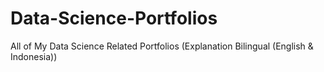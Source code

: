 # Data-Science-Portfolios
All of My Data Science Related Portfolios (Explanation Bilingual (English &amp; Indonesia))

